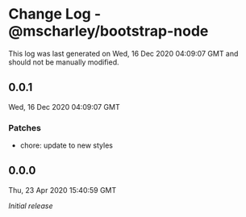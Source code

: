 # Change Log - @mscharley/bootstrap-node

This log was last generated on Wed, 16 Dec 2020 04:09:07 GMT and should not be manually modified.

## 0.0.1
Wed, 16 Dec 2020 04:09:07 GMT

### Patches

- chore: update to new styles

## 0.0.0
Thu, 23 Apr 2020 15:40:59 GMT

*Initial release*

